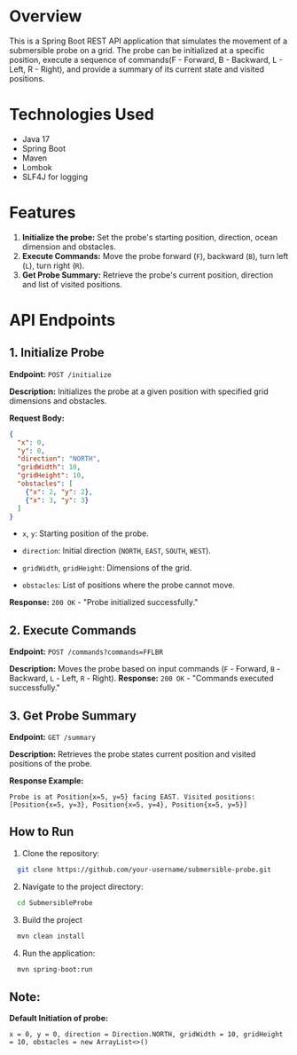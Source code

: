 # Overview

This is a Spring Boot REST API application that simulates the movement of a submersible probe on a grid. The probe can be initialized at a specific position, execute a sequence of commands(F - Forward, B - Backward, L - Left, R - Right), and provide a summary of its current state and visited positions.

# Technologies Used

- Java 17
- Spring Boot
- Maven
- Lombok
- SLF4J for logging

# Features

1. **Initialize the probe:** Set the probe's starting position, direction, ocean dimension and obstacles.
2. **Execute Commands:** Move the probe forward (`F`), backward (`B`), turn left (`L`), turn right (`R`).
3. **Get Probe Summary:** Retrieve the probe's current position, direction and list of visited positions.

# API Endpoints

## 1. Initialize Probe

**Endpoint:** `POST /initialize`

**Description:** Initializes the probe at a given position with specified grid dimensions and obstacles.

**Request Body:**
```JSON
{
  "x": 0,
  "y": 0,
  "direction": "NORTH",
  "gridWidth": 10,
  "gridHeight": 10,
  "obstacles": [
    {"x": 2, "y": 2},
    {"x": 3, "y": 3}
  ]
}
```
- `x`, `y`: Starting position of the probe.

- `direction`: Initial direction (`NORTH`, `EAST`, `SOUTH`, `WEST`).

- `gridWidth`, `gridHeight`: Dimensions of the grid.

- `obstacles`: List of positions where the probe cannot move.

**Response:** `200 OK` - "Probe initialized successfully."

## 2. Execute Commands

**Endpoint:** `POST /commands?commands=FFLBR`

**Description:** Moves the probe based on input commands (`F` - Forward, `B` - Backward, `L` - Left, `R` - Right).
**Response:** `200 OK` - "Commands executed successfully."

## 3. Get Probe Summary

**Endpoint:** `GET /summary`

**Description:** Retrieves the probe states current position and visited positions of the probe.

**Response Example:**
```
Probe is at Position{x=5, y=5} facing EAST. Visited positions: [Position{x=5, y=3}, Position{x=5, y=4}, Position{x=5, y=5}]
```
## How to Run

1. Clone the repository:
```bash
  git clone https://github.com/your-username/submersible-probe.git
```

2. Navigate to the project directory:
```bash
  cd SubmersibleProbe
```
3. Build the project
```bash
  mvn clean install
```
4. Run the application:
```bash
  mvn spring-boot:run
```

## Note:
**Default Initiation of probe:** 
```
x = 0, y = 0, direction = Direction.NORTH, gridWidth = 10, gridHeight = 10, obstacles = new ArrayList<>() 
```